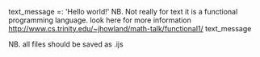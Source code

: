 text_message =:  'Hello world!' NB. Not really for text it is a functional programming language. look here for more information http://www.cs.trinity.edu/~jhowland/math-talk/functional1/
text_message

NB. all files should be saved as .ijs
